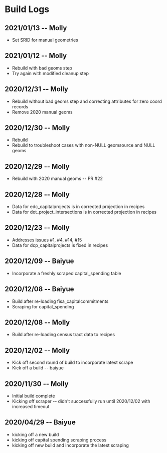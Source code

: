# Build Logs

## 2021/01/13 -- Molly
+ Set SRID for manual geometries

## 2021/01/12 -- Molly
+ Rebuild with bad geoms step
+ Try again with modified cleanup step

## 2020/12/31 -- Molly
+ Rebuild without bad geoms step and correcting attributes for zero coord records
+ Remove 2020 manual geoms

## 2020/12/30 -- Molly
+ Rebuild
+ Rebuild to troubleshoot cases with non-NULL geomsource and NULL geoms

## 2020/12/29 -- Molly
+ Rebuild with 2020 manual geoms -- PR #22

## 2020/12/28 -- Molly
+ Data for edc_capitalprojects is in corrected projection in recipes
+ Data for dot_project_intersections is in corrected projection in recipes

## 2020/12/23 -- Molly
+ Addresses issues #1, #4, #14, #15
+ Data for dcp_capitalprojects is fixed in recipes

## 2020/12/09 -- Baiyue
+ Incorporate a freshly scraped capital_spending table

## 2020/12/08 -- Baiyue
+ Build after re-loading fisa_capitalcommitments
+ Scraping for capital_spending

## 2020/12/08 -- Molly
+ Build after re-loading census tract data to recipes

## 2020/12/02 -- Molly
+ Kick off second round of build to incorporate latest scrape
+ Kick off a build -- baiyue

## 2020/11/30 -- Molly
+ Initial build complete
+ Kicking off scraper -- didn't successfully run until 2020/12/02 with increased timeout

## 2020/04/29 -- Baiyue
+ kicking off a new build
+ kicking off capital spending scraping process
+ kicking off new build and incorporate the latest scraping
